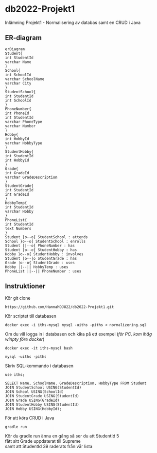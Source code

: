 # db2022-Projekt1
Inlämning Projekt1 - Normalisering av databas samt en CRUD i Java

## ER-diagram

```mermaid
erDiagram
Student{
int StudentId
varchar Name
}
School{
int SchoolId
varchar SchoolName
varchar City
}
StudentSchool{
int StudentId
int SchoolId
}
PhoneNumber{
int PhoneId
int StudentId
varchar PhoneType
varchar Number
}
Hobby{
int HobbyId
varchar HobbyType
}
StudentHobby{
int StudentId
int HobbyId
}
Grade{
int GradeId
varchar GradeDescription
}
StudentGrade{
int StudentId
int GradeId
}
HobbyTemp{
int StudentId
varchar Hobby
}
PhoneList{
int StudentId
text Numbers
}
Student }o--o{ StudentSchool : attends
School }o--o{ StudentSchool : enrolls
Student ||--o{ PhoneNumber : has
Student }o--o{ StudentHobby : has
Hobby }o--o{ StudentHobby : involves
Student }o--|o StudentGrade : has
Grade |o--o{ StudentGrade : uses
Hobby ||--|| HobbyTemp : uses
PhoneList ||--|| PhoneNumber : uses
```

## Instruktioner
Kör git clone
```
https://github.com/HannahDJU22/db2022-Projekt1.git
```

Kör scriptet till databasen
```
docker exec -i iths-mysql mysql -uiths -piths < normalizering.sql
```
Om du vill logga in i databasen och kika på ett exempel (*för PC, kom ihåg winpty före docker*)
```
docker exec -it iths-mysql bash

mysql -uiths -piths
```
Skriv SQL-kommando i databasen
```
use iths;

SELECT Name, SchoolName, GradeDescription, HobbyType FROM Student
JOIN StudentSchool USING(StudentId)
JOIN School USING(SchoolId)
JOIN StudentGrade USING(StudentId)
JOIN Grade USING(GradeId)
JOIN StudentHobby USING(StudentId)
JOIN Hobby USING(HobbyId);
```

För att köra CRUD i Java
```
gradle run
```
Kör du gradle run ännu en gång så ser du att StudentId 5  
fått sitt Grade uppdaterat till Supreme  
samt att StudentId 39 raderats från vår lista
